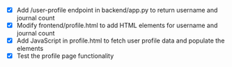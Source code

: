 - [x] Add /user-profile endpoint in backend/app.py to return username and journal count
- [x] Modify frontend/profile.html to add HTML elements for username and journal count
- [x] Add JavaScript in profile.html to fetch user profile data and populate the elements
- [x] Test the profile page functionality
